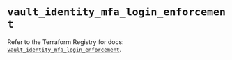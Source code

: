 # `vault_identity_mfa_login_enforcement`

Refer to the Terraform Registry for docs: [`vault_identity_mfa_login_enforcement`](https://registry.terraform.io/providers/hashicorp/vault/4.4.0/docs/resources/identity_mfa_login_enforcement).
